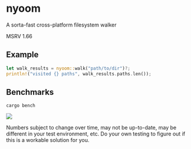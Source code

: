 # nyoom

A sorta-fast cross-platform filesystem walker

MSRV 1.66

## Example

```rust
let walk_results = nyoom::walk("path/to/dir")?;
println!("visited {} paths", walk_results.paths.len());
```

## Benchmarks

`cargo bench`

![](https://cdn.mewna.xyz/2022/12/20/2dv7V306igSw8.png)

Numbers subject to change over time, may not be up-to-date, may be different in
your test environment, etc. Do your own testing to figure out if this is a
workable solution for you.
